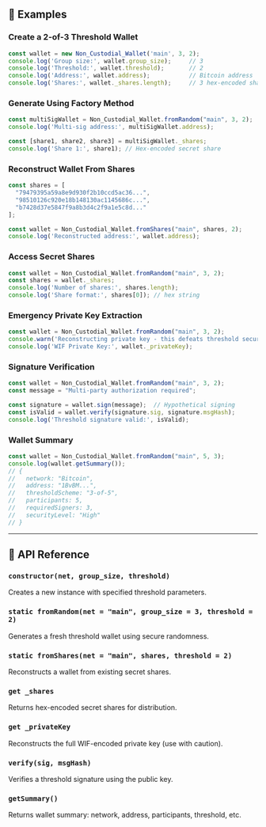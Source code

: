 ## 🧪 Examples

### Create a 2-of-3 Threshold Wallet
```js
const wallet = new Non_Custodial_Wallet('main', 3, 2);
console.log('Group size:', wallet.group_size);     // 3
console.log('Threshold:', wallet.threshold);       // 2
console.log('Address:', wallet.address);           // Bitcoin address
console.log('Shares:', wallet._shares.length);     // 3 hex-encoded shares
```

### Generate Using Factory Method
```js
const multiSigWallet = Non_Custodial_Wallet.fromRandom("main", 3, 2);
console.log('Multi-sig address:', multiSigWallet.address);

const [share1, share2, share3] = multiSigWallet._shares;
console.log('Share 1:', share1); // Hex-encoded secret share
```

### Reconstruct Wallet From Shares
```js
const shares = [
  "79479395a59a8e9d930f2b10ccd5ac36...",
  "98510126c920e18b148130ac1145686c...",
  "b7428d37e5847f9a8b3d4c2f9a1e5c8d..."
];

const wallet = Non_Custodial_Wallet.fromShares("main", shares, 2);
console.log('Reconstructed address:', wallet.address);
```

### Access Secret Shares
```js
const wallet = Non_Custodial_Wallet.fromRandom("main", 3, 2);
const shares = wallet._shares;
console.log('Number of shares:', shares.length);
console.log('Share format:', shares[0]); // hex string
```

### Emergency Private Key Extraction
```js
const wallet = Non_Custodial_Wallet.fromRandom("main", 3, 2);
console.warn('Reconstructing private key - this defeats threshold security!');
console.log('WIF Private Key:', wallet._privateKey);
```

### Signature Verification
```js
const wallet = Non_Custodial_Wallet.fromRandom("main", 3, 2);
const message = "Multi-party authorization required";

const signature = wallet.sign(message);  // Hypothetical signing
const isValid = wallet.verify(signature.sig, signature.msgHash);
console.log('Threshold signature valid:', isValid);
```

### Wallet Summary
```js
const wallet = Non_Custodial_Wallet.fromRandom("main", 5, 3);
console.log(wallet.getSummary());
// {
//   network: "Bitcoin",
//   address: "1BvBM...",
//   thresholdScheme: "3-of-5",
//   participants: 5,
//   requiredSigners: 3,
//   securityLevel: "High"
// }
```

---

## 🧠 API Reference

### `constructor(net, group_size, threshold)`
Creates a new instance with specified threshold parameters.

### `static fromRandom(net = "main", group_size = 3, threshold = 2)`
Generates a fresh threshold wallet using secure randomness.

### `static fromShares(net = "main", shares, threshold = 2)`
Reconstructs a wallet from existing secret shares.

### `get _shares`
Returns hex-encoded secret shares for distribution.

### `get _privateKey`
Reconstructs the full WIF-encoded private key (use with caution).

### `verify(sig, msgHash)`
Verifies a threshold signature using the public key.

### `getSummary()`
Returns wallet summary: network, address, participants, threshold, etc.
